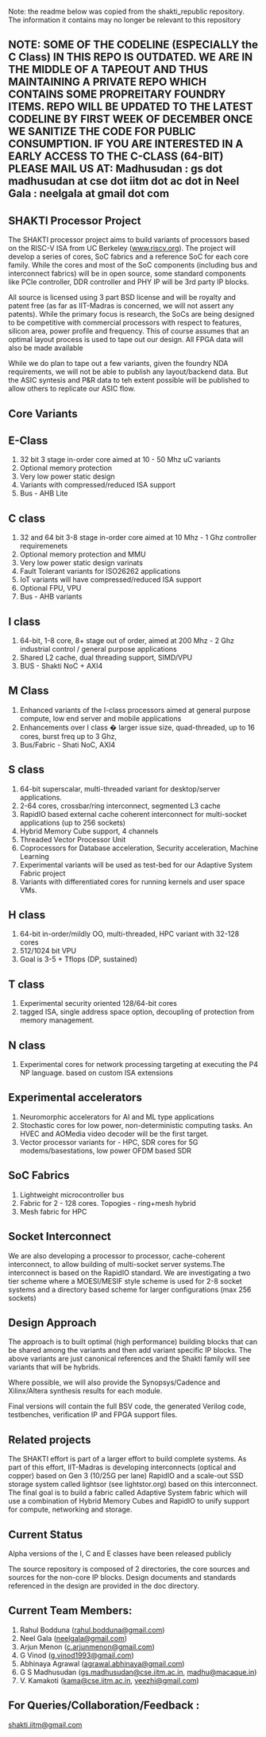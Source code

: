 Note: the readme below was copied from the shakti_republic repository. The information it contains may no longer be relevant to this repository

NOTE: 
SOME OF THE CODELINE (ESPECIALLY the C Class) IN THIS REPO IS OUTDATED. WE ARE IN THE MIDDLE OF A TAPEOUT AND THUS MAINTAINING A PRIVATE REPO WHICH CONTAINS SOME PROPREITARY FOUNDRY ITEMS. 
REPO WILL BE UPDATED TO THE LATEST CODELINE BY FIRST WEEK OF DECEMBER ONCE WE SANITIZE THE CODE FOR PUBLIC CONSUMPTION.
IF YOU ARE INTERESTED IN A EARLY ACCESS TO THE C-CLASS (64-BIT) PLEASE MAIL US AT:
Madhusudan : gs dot madhusudan at cse dot iitm dot ac dot in
Neel Gala  : neelgala at gmail dot com
----------------------------------------------------------------------------------------------------------------------------

SHAKTI Processor Project
-------------------------

The SHAKTI processor project aims to build variants of processors based on the RISC-V ISA from UC Berkeley (www.riscv.org). 
The project will develop a series of cores, SoC fabrics and a reference SoC for each core family. 
While the cores and most of the SoC components (including bus and interconnect fabrics) will be in open source, 
some standard components like PCIe controller, DDR controller and PHY IP will be 3rd party IP blocks.

All source is licensed using 3 part BSD license and will be royalty and patent free (as far as IIT-Madras is concerned, 
we will not assert any patents). While the primary focus is research, the SoCs are being designed to be competitive 
with commercial processors with respect to features, silicon area, power profile 
and frequency. This of course assumes that an optimal layout process is used to tape out our design. All FPGA data 
will also be made available

While we do plan to tape out a few variants, given the foundry NDA requirements, we will not be able to 
publish any layout/backend data. But the ASIC syntesis and P&R data to teh extent possible will be published
to allow others to replicate our ASIC flow.


Core Variants
--------------

E-Class
-------
1. 32 bit 3 stage in-order core aimed at 10 - 50 Mhz uC variants
2. Optional memory protection
3. Very low power static design
4. Variants with compressed/reduced ISA support
5. Bus - AHB Lite

C class 
-------
1. 32 and 64 bit 3-8 stage in-order core aimed at 10 Mhz - 1 Ghz controller requiremenets
2. Optional memory protection and MMU
3. Very low power static design varinats
4. Fault Tolerant variants for ISO26262 applications
5. IoT variants will have compressed/reduced ISA support
6. Optional FPU, VPU
7. Bus - AHB variants

I class
-------
1. 64-bit, 1-8 core, 8+ stage out of order, aimed at 200 Mhz - 2 Ghz industrial control / general purpose applications
2. Shared L2 cache, dual threading support, SIMD/VPU
3. BUS - Shakti NoC + AXI4

M Class
-------
1. Enhanced variants of the I-class processors aimed at general purpose compute, low end server and mobile applications
2. Enhancements over I class � larger issue size, quad-threaded, up to 16 cores, burst freq up to 3 Ghz, 
3. Bus/Fabric - Shati NoC, AXI4

S class
-------
1. 64-bit superscalar, multi-threaded variant for desktop/server applications.
2. 2-64 cores, crossbar/ring interconnect, segmented L3 cache
3. RapidIO based external cache coherent interconnect for multi-socket applications (up to 256 sockets)
4. Hybrid Memory Cube support, 4 channels    
5. Threaded Vector Processor Unit
6. Coprocessors for Database acceleration, Security acceleration, Machine Learning
7. Experimental variants will be used as test-bed for our Adaptive System Fabric project  
8. Variants with differentiated cores for running kernels and user space VMs.

H class
-------
1. 64-bit in-order/mildly OO, multi-threaded, HPC variant with 32-128 cores
2. 512/1024 bit VPU
3. Goal is 3-5 + Tflops (DP, sustained)

T class
-------
1. Experimental security oriented 128/64-bit cores
2. tagged ISA, single address space option, decoupling of protection from memory management.
	
N class
-------
1. Experimental cores for network processing targeting at executing the P4 NP language. based on custom ISA extensions

Experimental accelerators
-------------------------
1. Neuromorphic accelerators for AI and ML type applications
2. Stochastic cores for low power, non-deterministic computing tasks. An HVEC and AOMedia video decoder will be the first target.
3. Vector processor variants for - HPC, SDR cores for 5G modems/basestations, low power OFDM based SDR
	
SoC Fabrics
-----------
1. Lightweight  microcontroller bus
2. Fabric for 2 - 128 cores. Topogies - ring+mesh hybrid
3. Mesh fabric for HPC 


Socket Interconnect
-------------------

We are also developing a processor to processor, cache-coherent interconnect, to allow building of 
multi-socket server systems.The interconnect is based on the RapidIO standard. We are investigating 
a two tier scheme where a MOESI/MESIF style scheme is 
used for 2-8 socket systems and a directory based scheme for larger configurations (max 256 sockets)


Design Approach
---------------

The approach is to built optimal (high performance) building blocks that can be shared among the variants and 
then add variant specific IP blocks. The above variants are just canonical references and the Shakti family will
see variants that will be hybrids.


Where  possible, we will also provide the Synopsys/Cadence and Xilinx/Altera synthesis results for each module.


Final versions will contain the full BSV code, the generated Verilog code, testbenches, verification IP and FPGA support files.


Related projects
----------------
The SHAKTI effort is part of a larger effort to build complete systems. As part of this effort, 
IIT-Madras is developing interconnects (optical and copper) based on Gen 3 (10/25G per lane) RapidIO and 
a scale-out SSD storage system called lightsor (see lightstor.org) 
based on this interconnect. The final goal is to build a fabric called Adaptive System fabric 
which will use a combination of  Hybrid Memory Cubes and RapidIO to  unify support for compute, networking and storage.

Current Status
--------------
Alpha versions of the I, C and E classes have been released publicly

The source repository is composed of 2 directories, the core sources and sources for the non-core IP blocks.
Design documents and standards referenced in the design are provided in the doc directory.


Current Team Members: 
---------------------
1. Rahul Bodduna    (rahul.bodduna@gmail.com)
2. Neel Gala 	    (neelgala@gmail.com)
3. Arjun Menon      (c.arjunmenon@gmail.com)
4. G Vinod          (g.vinod1993@gmail.com) 
5. Abhinaya Agrawal (agrawal.abhinaya@gmail.com)
6. G S Madhusudan   (gs.madhusudan@cse.iitm.ac.in, madhu@macaque.in)
7. V. Kamakoti      (kama@cse.iitm.ac.in, veezhi@gmail.com)

For Queries/Collaboration/Feedback :
--------------------------------------

shakti.iitm@gmail.com
